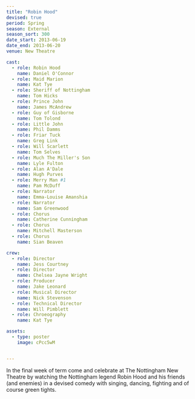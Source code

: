 ```yaml
---
title: "Robin Hood"
devised: true
period: Spring
season: External
season_sort: 300
date_start: 2013-06-19
date_end: 2013-06-20
venue: New Theatre

cast:
  - role: Robin Hood
    name: Daniel O'Connor
  - role: Maid Marion
    name: Kat Tye
  - role: Sheriff of Nottingham
    name: Tom Hicks
  - role: Prince John
    name: James McAndrew
  - role: Guy of Gisborne
    name: Tom Tolond
  - role: Little John
    name: Phil Damms
  - role: Friar Tuck
    name: Greg Link
  - role: Will Scarlett
    name: Tom Selves
  - role: Much The Miller's Son
    name: Lyle Fulton
  - role: Alan A'Dale
    name: Hugh Purves
  - role: Merry Man #1
    name: Pam McDuff
  - role: Narrator
    name: Emma-Louise Amanshia
  - role: Narrator
    name: Sam Greenwood
  - role: Chorus
    name: Catherine Cunningham
  - role: Chorus
    name: Mitchell Masterson
  - role: Chorus
    name: Sian Beaven

crew:
  - role: Director
    name: Jess Courtney
  - role: Director
    name: Chelsea Jayne Wright
  - role: Producer
    name: Jake Leonard
  - role: Musical Director
    name: Nick Stevenson
  - role: Technical Director
    name: Will Pimblett
  - role: Chroeography
    name: Kat Tye

assets:
  - type: poster
    image: cPcc5wM


---
```


In the final week of term come and celebrate at The Nottingham New Theatre by watching the Nottingham legend Robin Hood and his friends (and enemies) in a devised comedy with singing, dancing, fighting and of course green tights.
